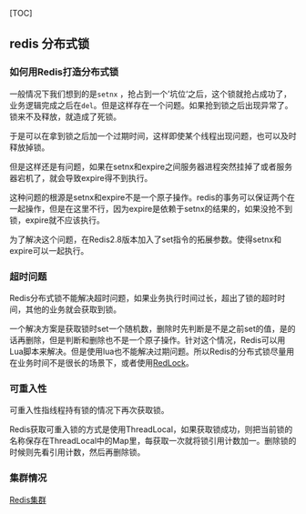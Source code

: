 [TOC]

## redis 分布式锁

### 如何用Redis打造分布式锁

一般情况下我们想到的是`setnx` ，抢占到一个’坑位‘之后，这个锁就抢占成功了，业务逻辑完成之后在`del`。但是这样存在一个问题。如果抢到锁之后出现异常了。锁来不及释放，就造成了死锁。

于是可以在拿到锁之后加一个过期时间，这样即使某个线程出现问题，也可以及时释放掉锁。

但是这样还是有问题，如果在setnx和expire之间服务器进程突然挂掉了或者服务器宕机了，就会导致expire得不到执行。

这种问题的根源是setnx和expire不是一个原子操作。redis的事务可以保证两个在一起操作，但是在这里不行，因为expire是依赖于setnx的结果的，如果没抢不到锁，expire就不应该执行。

为了解决这个问题，在Redis2.8版本加入了set指令的拓展参数。使得setnx和expire可以一起执行。

### 超时问题

Redis分布式锁不能解决超时问题，如果业务执行时间过长，超出了锁的超时时间，其他的业务就会获取到锁。

一个解决方案是获取锁时set一个随机数，删除时先判断是不是之前set的值，是的话再删除，但是判断和删除也不是一个原子操作。针对这个情况，Redis可以用Lua脚本来解决。但是使用lua也不能解决过期问题。所以Redis的分布式锁尽量用在业务时间不是很长的场景下，或者使用[RedLock](Redis分布式锁RedLock.md)。

### 可重入性

可重入性指线程持有锁的情况下再次获取锁。

Redis获取可重入锁的方式是使用ThreadLocal，如果获取锁成功，则把当前锁的名称保存在ThreadLocal中的Map里，每获取一次就将锁引用计数加一。删除锁的时候则先看引用计数，然后再删除锁。

### 集群情况

[Redis集群](Redis主从哨兵cluster集群.md)



